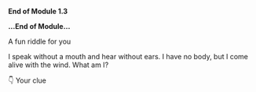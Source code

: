**End of Module 1.3**

**…End of Module…**

A fun riddle for you

I speak without a mouth and hear without ears. I have no body, but I come alive with the wind. What am I?

👇 Your clue
